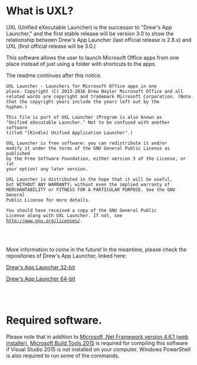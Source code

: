 # What is UXL?

UXL (Unified eXecutable Launcher) is the successor to "Drew's App Launcher," and the first stable release will be version 3.0 to show the relationship between Drew's App Launcher (last official release is 2.8.x) and UXL (first official release will be 3.0.)

This software allows the user to launch Microsoft Office apps from one place instead of just using a folder with shortcuts to the apps.

The readme continues after this notice.

<code>UXL Launcher - Launchers for Microsoft Office apps in one place.
Copyright (C) 2013-2016  Drew Naylor
Microsoft Office and all related words are copyright
and trademark Microsoft Corporation.
(Note that the copyright years include the years left out by the hyphen.)</code>

<code>This file is part of UXL Launcher
(Program is also known as "Unified eXecutable Launcher." Not to be confused with
another software titled "[Kindle] Unified Application Launcher".)</code>

<code>UXL Launcher is free software: you can redistribute it and/or modify
it under the terms of the GNU General Public License as published by
the Free Software Foundation, either version 3 of the License, or
(at your option) any later version.</code>

<code>UXL Launcher is distributed in the hope that it will be useful,
but WITHOUT ANY WARRANTY; without even the implied warranty of
MERCHANTABILITY or FITNESS FOR A PARTICULAR PURPOSE.  See the
GNU General Public License for more details.</code>

<code>You should have received a copy of the GNU General Public License
along with UXL Launcher.  If not, see <http://www.gnu.org/licenses/>.</code>

<br>
<br>

More information to come in the future! In the meantime, please check the repositories of Drew's App Launcher, linked here:

[Drew's App Launcher 32-bit](https://github.com/DrewNaylor/MSOfficeAppLauncherNext32)

[Drew's App Launcher 64-bit](https://github.com/DrewNaylor/MSOfficeAppLauncherNext64)

<br>
<br>

# Required software.

Please note that in addition to [Microsoft .Net Framework version 4.6.1 (web installer)](https://www.microsoft.com/en-us/download/details.aspx?id=49981), [Microsoft Build Tools 2015](https://www.microsoft.com/en-us/download/details.aspx?id=48159) is required for compiling this software if Visual Studio 2015 is not installed on your computer. Windows PowerShell is also required to run some of the commands.
